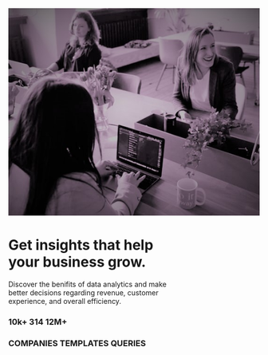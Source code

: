 <!DOCTYPE html>
<html lang="en" dir="ltr">
  <head>
    <meta charset="utf-8">
    <title></title>
    <link rel="icon" href="favicon-32x32.png">
    <link rel="stylesheet" href="challenge1.css">
  </head>
  <body>
<img class="filter" src="image-header-desktop.jpg" alt="header-img">
    <div class="main">
      <h1>Get <span>insights</span> that help <br>your business grow.</h1>
      <p>Discover the benifits of data analytics and make <br>better decisions regarding revenue, customer <br>experience, and overall efficiency.</p>
      <div class="insider">
        <h3 class="old">10k+ 314 12M+</h3>
        <h3 class="new">COMPANIES TEMPLATES QUERIES</h3>
      </div>
    </div>
  </body>
</html>
